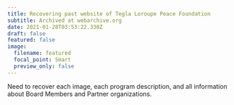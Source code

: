 ```yaml
---
title: Recovering past website of Tegla Loroupe Peace Foundation
subtitle: Archived at webarchive.org
date: 2021-01-28T03:53:22.330Z
draft: false
featured: false
image:
  filename: featured
  focal_point: Smart
  preview_only: false
---
```

Need to recover each image, each program description, and all information about Board Members and Partner organizations.